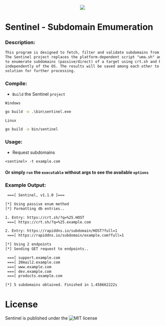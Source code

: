 <p align="center">
  <img src="https://github.com/fhAnso/Sentinel/blob/main/assets/logo.png" />
</p>

# Sentinel - Subdomain Emumeration
### Description:
```txt
This program is designed to fetch, filter and validate subdomains from a specific host.
The Sentinel project replaces the platform-dependent script "uma.sh" and makes it possible
to enumerate subdomains (passive/direct) of a target using crt.sh and RapidDNS services 
independently of the OS. The results will be saved among each other to provide a quick 
solution for further processing.
```

### Compile:
- `Build` the Sentinel `project`

`Windows`
```cmd
go build -o .\bin\sentinel.exe 
```
`Linux`
```bash
go build -o bin/sentinel 
```

### Usage:
- Request subdomains
```
<sentinel> -t example.com
```
#### Or simply `run` the <sentinel> `executable` without args to see the available `options`

### Example Output:
```txt
 ===[ Sentinel, v1.1.0 ]===

[*] Using passive enum method
[*] Formatting db entries..

1. Entry: https://crt.sh/?q=%25.HOST
 ===[ https://crt.sh/?q=%25.example.com

2. Entry: https://rapiddns.io/subdomain/HOST?full=1
 ===[ https://rapiddns.io/subdomain/example.com?full=1

[*] Using 2 endpoints
[*] Sending GET request to endpoints..

 ===[ support.example.com
 ===[ 20mail2.example.com
 ===[ www.example.com
 ===[ dev.example.com
 ===[ products.example.com

[*] 5 subdomains obtained. Finished in 1.458662222s
```

# License
Sentinel is published under the ![MIT](https://github.com/fhAnso/Sentinel/blob/main/LICENSE) license